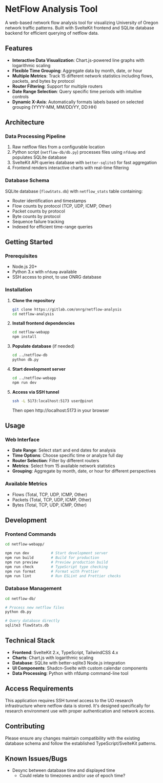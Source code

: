 # NetFlow Analysis Tool

A web-based network flow analysis tool for visualizing University of Oregon network traffic patterns. Built with SvelteKit frontend and SQLite database backend for efficient querying of netflow data.

## Features

- **Interactive Data Visualization**: Chart.js-powered line graphs with logarithmic scaling
- **Flexible Time Grouping**: Aggregate data by month, date, or hour
- **Multiple Metrics**: Track 15 different network statistics including flows, packets, and bytes by protocol
- **Router Filtering**: Support for multiple routers
- **Date Range Selection**: Query specific time periods with intuitive controls
- **Dynamic X-Axis**: Automatically formats labels based on selected grouping (YYYY-MM, MM/DD/YY, DD:HH)

## Architecture

### Data Processing Pipeline

1. Raw netflow files from a configurable location
2. Python script (`netflow-db/db.py`) processes files using `nfdump` and populates SQLite database
3. SvelteKit API queries database with `better-sqlite3` for fast aggregation
4. Frontend renders interactive charts with real-time filtering

### Database Schema

SQLite database (`flowStats.db`) with `netflow_stats` table containing:

- Router identification and timestamps
- Flow counts by protocol (TCP, UDP, ICMP, Other)
- Packet counts by protocol
- Byte counts by protocol
- Sequence failure tracking
- Indexed for efficient time-range queries

## Getting Started

### Prerequisites

- Node.js 20+
- Python 3.x with `nfdump` available
- SSH access to pinot, to use ONRG database

### Installation

1. **Clone the repository**

   ```bash
   git clone https://gitlab.com/onrg/netflow-analysis
   cd netflow-analysis
   ```

2. **Install frontend dependencies**

   ```bash
   cd netflow-webapp
   npm install
   ```

3. **Populate database** (if needed)

   ```bash
   cd ../netflow-db
   python db.py
   ```

4. **Start development server**

   ```bash
   cd ../netflow-webapp
   npm run dev
   ```

5. **Access via SSH tunnel**
   ```bash
   ssh -L 5173:localhost:5173 user@pinot
   ```
   Then open http://localhost:5173 in your browser

## Usage

### Web Interface

- **Date Range**: Select start and end dates for analysis
- **Time Options**: Choose specific time or analyze full day
- **Router Selection**: Filter by different routers
- **Metrics**: Select from 15 available network statistics
- **Grouping**: Aggregate by month, date, or hour for different perspectives

### Available Metrics

- Flows (Total, TCP, UDP, ICMP, Other)
- Packets (Total, TCP, UDP, ICMP, Other)
- Bytes (Total, TCP, UDP, ICMP, Other)

## Development

### Frontend Commands

```bash
cd netflow-webapp/

npm run dev          # Start development server
npm run build        # Build for production
npm run preview      # Preview production build
npm run check        # TypeScript type checking
npm run format       # Format with Prettier
npm run lint         # Run ESLint and Prettier checks
```

### Database Management

```bash
cd netflow-db/

# Process new netflow files
python db.py

# Query database directly
sqlite3 flowStats.db
```

## Technical Stack

- **Frontend**: SvelteKit 2.x, TypeScript, TailwindCSS 4.x
- **Charts**: Chart.js with logarithmic scaling
- **Database**: SQLite with better-sqlite3 Node.js integration
- **UI Components**: Shadcn-Svelte with custom calendar components
- **Data Processing**: Python with nfdump command-line tool

## Access Requirements

This application requires SSH tunnel access to the UO research infrastructure where netflow data is stored. It's designed specifically for research environment use with proper authentication and network access.

## Contributing

Please ensure any changes maintain compatibility with the existing database schema and follow the established TypeScript/SvelteKit patterns.

## Known Issues/Bugs

- Desync between database time and displayed time
  - Could relate to timezones and/or use of epoch time?

